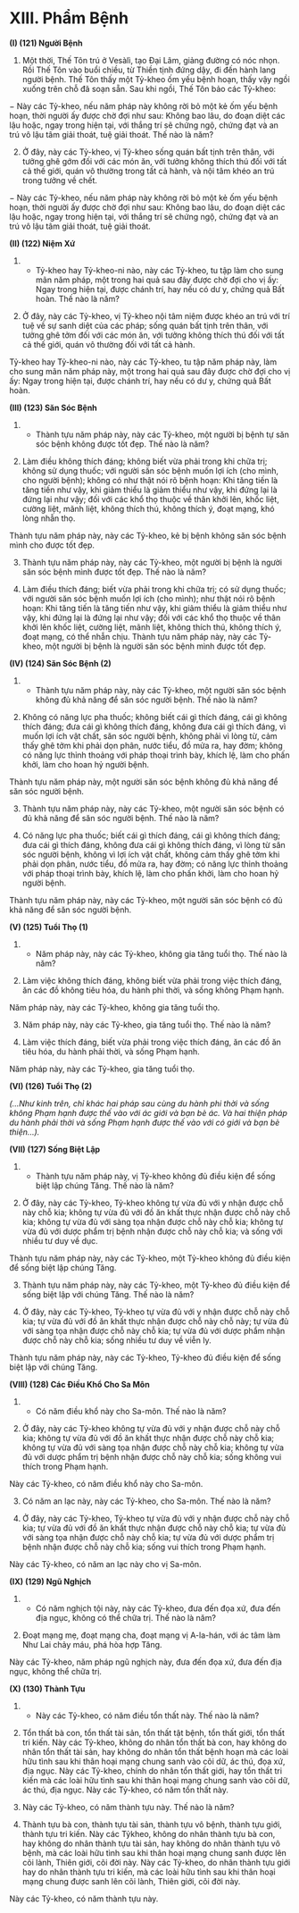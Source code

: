 # XIII. Phẩm Bệnh

**(I) (121) Người Bệnh**
1. Một thời, Thế Tôn trú ở Vesàlì, tạo Ðại Lâm, giảng đường có nóc nhọn. Rồi Thế Tôn vào buổi chiều,
từ Thiền tịnh đứng dậy, đi đến hành lang người bệnh. Thế Tôn thấy một Tỷ-kheo ốm yếu bệnh hoạn,
thấy vậy ngồi xuống trên chỗ đã soạn sẵn. Sau khi ngồi, Thế Tôn bảo các Tỷ-kheo:

− Này các Tỷ-kheo, nếu năm pháp này không rời bỏ một kẻ ốm yếu bệnh hoạn, thời người ấy được chờ
đợi như sau: Không bao lâu, do đoạn diệt các lậu hoặc, ngay trong hiện tại, với thắng trí sẽ chứng ngộ,
chứng đạt và an trú vô lậu tâm giải thoát, tuệ giải thoát. Thế nào là năm?

2. Ở đây, này các Tỷ-kheo, vị Tỷ-kheo sống quán bất tịnh trên thân, với tưởng ghê gớm đối với các món
ăn, với tưởng không thích thú đối với tất cả thế giới, quán vô thường trong tất cả hành, và nội tâm khéo
an trú trong tưởng về chết.

− Này các Tỷ-kheo, nếu năm pháp này không rời bỏ một kẻ ốm yếu bệnh hoạn, thời người ấy được chờ
đợi như sau: Không bao lâu, do đoạn diệt các lậu hoặc, ngay trong hiện tại, với thắng trí sẽ chứng ngộ,
chứng đạt và an trú vô lậu tâm giải thoát, tuệ giải thoát.

**(II) (122) Niệm Xứ**

1. - Tỷ-kheo hay Tỷ-kheo-ni nào, này các Tỷ-kheo, tu tập làm cho sung mãn năm pháp, một trong hai
quả sau đây được chờ đợi cho vị ấy: Ngay trong hiện tại, được chánh trí, hay nếu có dư y, chứng quả Bất
hoàn. Thế nào là năm?

2. Ở đây, này các Tỷ-kheo, vị Tỷ-kheo nội tâm niệm được khéo an trú với trí tuệ về sự sanh diệt của các
pháp; sống quán bất tịnh trên thân, với tưởng ghê tởm đối với các món ăn, với tưởng không thích thú đối
với tất cả thế giới, quán vô thường đối với tất cả hành.

Tỷ-kheo hay Tỷ-kheo-ni nào, này các Tỷ-kheo, tu tập năm pháp này, làm cho sung mãn năm pháp này,
một trong hai quả sau đây được chờ đợi cho vị ấy: Ngay trong hiện tại, được chánh trí, hay nếu có dư y,
chứng quả Bất hoàn.

**(III) (123) Săn Sóc Bệnh**

1. - Thành tựu năm pháp này, này các Tỷ-kheo, một người bị bệnh tự săn sóc bệnh không được tốt đẹp.
Thế nào là năm?

2. Làm điều không thích đáng; không biết vừa phải trong khi chữa trị; không sử dụng thuốc; với người
săn sóc bệnh muốn lợi ích (cho mình, cho người bệnh); không có như thật nói rõ bệnh hoạn: Khi tăng
tiến là tăng tiến như vậy, khi giảm thiểu là giảm thiểu như vậy, khi đứng lại là đứng lại như vậy; đối với
các khổ thọ thuộc về thân khởi lên, khốc liệt, cường liệt, mãnh liệt, không thích thú, không thích ý, đoạt
mạng, khó lòng nhẫn thọ.

Thành tựu năm pháp này, này các Tỷ-kheo, kẻ bị bệnh không săn sóc bệnh mình cho được tốt đẹp.

3. Thành tựu năm pháp này, này các Tỷ-kheo, một người bị bệnh là người săn sóc bệnh mình được tốt
đẹp. Thế nào là năm?

4. Làm điều thích đáng; biết vừa phải trong khi chữa trị; có sử dụng thuốc; với người săn sóc bệnh muốn
lợi ích (cho mình); như thật nói rõ bệnh hoạn: Khi tăng tiến là tăng tiến như vậy, khi giảm thiểu là giảm
thiểu như vậy, khi đứng lại là đứng lại như vậy; đối với các khổ thọ thuộc về thân khởi lên khốc liệt,
cường liệt, mãnh liệt, không thích thú, không thích ý, đoạt mạng, có thể nhẫn chịu.
Thành tựu năm pháp này, này các Tỷ-kheo, một người bị bệnh là người săn sóc bệnh mình được tốt đẹp.

**(IV) (124) Săn Sóc Bệnh (2)**

1. - Thành tựu năm pháp này, này các Tỷ-kheo, một người săn sóc bệnh không đủ khả năng để săn sóc
người bệnh. Thế nào là năm?

2. Không có năng lực pha thuốc; không biết cái gì thích đáng, cái gì không thích đáng; đưa cái gì không
thích đáng, không đưa cái gì thích đáng, vì muốn lợi ích vật chất, săn sóc người bệnh, không phải vì
lòng từ, cảm thấy ghê tởm khi phải dọn phân, nước tiểu, đồ mửa ra, hay đờm; không có năng lực thỉnh
thoảng với pháp thoại trình bày, khích lệ, làm cho phấn khởi, làm cho hoan hỷ người bệnh.

Thành tựu năm pháp này, một người săn sóc bệnh không đủ khả năng để săn sóc người bệnh.

3. Thành tựu năm pháp này, này các Tỷ-kheo, một người săn sóc bệnh có đủ khả năng để săn sóc người
bệnh. Thế nào là năm?

4. Có năng lực pha thuốc; biết cái gì thích đáng, cái gì không thích đáng; đưa cái gì thích đáng, không
đưa cái gì không thích đáng, vì lòng từ săn sóc người bệnh, không vì lợi ích vật chất, không cảm thấy
ghê tởm khi phải dọn phân, nước tiểu, đồ mửa ra, hay đờm; có năng lực thỉnh thoảng với pháp thoại
trình bày, khích lệ, làm cho phấn khởi, làm cho hoan hỷ người bệnh.

Thành tựu năm pháp này, này các Tỷ-kheo, một người săn sóc bệnh có đủ khả năng để săn sóc người
bệnh.

**(V) (125) Tuổi Thọ (1)**

1. - Năm pháp này, này các Tỷ-kheo, không gia tăng tuổi thọ. Thế nào là năm?

2. Làm việc không thích đáng, không biết vừa phải trong việc thích đáng, ăn các đồ không tiêu hóa, du
hành phi thời, và sống không Phạm hạnh.

Năm pháp này, này các Tỷ-kheo, không gia tăng tuổi thọ.

3. Năm pháp này, này các Tỷ-kheo, gia tăng tuổi thọ. Thế nào là năm?

4. Làm việc thích đáng, biết vừa phải trong việc thích đáng, ăn các đồ ăn tiêu hóa, du hành phải thời, và
sống Phạm hạnh.

Năm pháp này, này các Tỷ-kheo, gia tăng tuổi thọ.

**(VI) (126) Tuổi Thọ (2)**

_(...Như kinh trên, chỉ khác hai pháp sau cùng du hành phi thời và sống không Phạm hạnh được thế vào_
_với ác giới và bạn bè ác. Và hai thiện pháp du hành phải thời và sống Phạm hạnh được thế vào với có_
_giới và bạn bè thiện...)._

**(VII) (127) Sống Biệt Lập**

1. - Thành tựu năm pháp này, vị Tỷ-kheo không đủ điều kiện để sống biệt lập chúng Tăng. Thế nào là
năm?

2. Ở đây, này các Tỷ-kheo, Tỷ-kheo không tự vừa đủ với y nhận được chỗ này chỗ kia; không tự vừa đủ
với đồ ăn khất thực nhận được chỗ này chỗ kia; không tự vừa đủ với sàng tọa nhận được chỗ này chỗ
kia; không tự vừa đủ với dược phẩm trị bệnh nhận được chỗ này chỗ kia; và sống với nhiều tư duy về
dục.

Thành tựu năm pháp này, này các Tỷ-kheo, một Tỷ-kheo không đủ điều kiện để sống biệt lập chúng
Tăng.

3. Thành tựu năm pháp này, này các Tỷ-kheo, một Tỷ-kheo đủ điều kiện để sống biệt lập với chúng
Tăng. Thế nào là năm?

4. Ở đây, này các Tỷ-kheo, Tỷ-kheo tự vừa đủ với y nhận được chỗ này chỗ kia; tự vừa đủ với đồ ăn
khất thực nhận được chỗ này chỗ này; tự vừa đủ với sàng tọa nhận được chỗ này chỗ kia; tự vừa đủ với
dược phẩm nhận được chỗ này chỗ kia; sống nhiều tư duy về viễn ly.

Thành tựu năm pháp này, này các Tỷ-kheo, Tỷ-kheo đủ điều kiện để sống biệt lập với chúng Tăng.

**(VIII) (128) Các Ðiều Khổ Cho Sa Môn**

1. - Có năm điều khổ này cho Sa-môn. Thế nào là năm?

2. Ở đây, này các Tỷ-kheo không tự vừa đủ với y nhận được chỗ này chỗ kia; không tự vừa đủ với đồ ăn
khất thực nhận được chỗ này chỗ kia; không tự vừa đủ với sàng tọa nhận được chỗ này chỗ kia; không
tự vừa đủ với dược phẩm trị bệnh nhận được chỗ này chỗ kia; sống không vui thích trong Phạm hạnh.

Này các Tỷ-kheo, có năm điều khổ này cho Sa-môn.

3. Có năm an lạc này, này các Tỷ-kheo, cho Sa-môn. Thế nào là năm?

4. Ở đây, này các Tỷ-kheo, Tỷ-kheo tự vừa đủ với y nhận được chỗ này chỗ kia; tự vừa đủ với đồ ăn
khất thực nhận được chỗ này chỗ kia; tự vừa đủ với sàng tọa nhận được chỗ này chỗ kia; tự vừa đủ với
dược phẩm trị bệnh nhận được chỗ này chỗ kia; sống vui thích trong Phạm hạnh.

Này các Tỷ-kheo, có năm an lạc này cho vị Sa-môn.

**(IX) (129) Ngũ Nghịch**

1. - Có năm nghịch tội này, này các Tỷ-kheo, đưa đến đọa xứ, đưa đến địa ngục, không có thể chữa trị.
Thế nào là năm?

2. Ðoạt mạng mẹ, đoạt mạng cha, đoạt mạng vị A-la-hán, với ác tâm làm Như Lai chảy máu, phá hòa
hợp Tăng.

Này các Tỷ-kheo, năm pháp ngũ nghịch này, đưa đến đọa xứ, đưa đến địa ngục, không thể chữa trị.

**(X) (130) Thành Tựu**

1. - Này các Tỷ-kheo, có năm điều tổn thất này. Thế nào là năm?
2. Tổn thất bà con, tổn thất tài sản, tổn thất tật bệnh, tổn thất giới, tổn thất tri kiến. Này các Tỷ-kheo,
không do nhân tổn thất bà con, hay không do nhân tổn thất tài sản, hay không do nhân tổn thất bệnh
hoạn mà các loài hữu tình sau khi thân hoại mạng chung sanh vào cõi dữ, ác thú, đọa xứ, địa ngục. Này
các Tỷ-kheo, chính do nhân tổn thất giới, hay tổn thất tri kiến mà các loài hữu tình sau khi thân hoại
mạng chung sanh vào cõi dữ, ác thú, địa ngục. Này các Tỷ-kheo, có năm tổn thất này.

3. Này các Tỷ-kheo, có năm thành tựu này. Thế nào là năm?

4. Thành tựu bà con, thành tựu tài sản, thành tựu vô bệnh, thành tựu giới, thành tựu tri kiến. Này các Tỷkheo, không do nhân thành tựu bà con, hay không do nhân thành tựu tài sản, hay không do nhân thành
tựu vô bệnh, mà các loài hữu tình sau khi thân hoại mạng chung sanh được lên cõi lành, Thiên giới, cõi
đời này. Này các Tỷ-kheo, do nhân thành tựu giới hay do nhân thành tựu tri kiến, mà các loài hữu tình
sau khi thân hoại mạng chung được sanh lên cõi lành, Thiên giới, cõi đời này.

Này các Tỷ-kheo, có năm thành tựu này.

